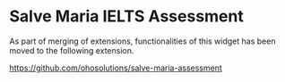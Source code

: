 # Salve Maria IELTS Assessment

As part of merging of extensions, functionalities of this widget has been moved to the following extension. 

https://github.com/ohosolutions/salve-maria-assessment
